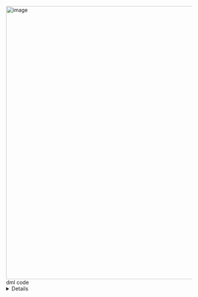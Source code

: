 <img width="970" height="740" alt="image" src="https://github.com/user-attachments/assets/11e7b78c-a962-4890-a4f1-6f0561525aba" />

<summary>
  dml code 
  <details>
    <pre>
      <code>
      Table users {
  id             uuid [pk]
  email          varchar [unique, not null]
  password  varchar [not null]
  role_id        int [ref: > roles.id]
  created_at     timestamp [default: `now()`]
  updated_at     timestamp
}

Table roles {
  id             int [pk]
  name           varchar(20) [unique, not null] // ADMIN, USER
}


Table transaction_statuses {
  id   int [pk]
  name varchar(20) [unique, not null] // pending, success, error
}

Table transactions {
  id           uuid [pk]
  user_id      uuid [ref: > users.id]
  tx_hash      varchar [unique, not null]
  amount       numeric(36,18)
  from_address varchar
  to_address   varchar
  status_id    int [ref: > transaction_statuses.id]
  created_at   timestamp [default: `now()`]
  updated_at   timestamp
}


Table transaction_metadata {
  id             uuid [pk]
  transaction_id uuid [ref: > transactions.id]
  formed_at      timestamp
  signature      varchar
  extra_data     json
}

Table notification_types {
  id   int [pk]
  name varchar(50) [unique, not null] // transaction, balance, system
}

Table notifications {
  id         uuid [pk]
  user_id    uuid [ref: > users.id]
  type_id    int [ref: > notification_types.id]
  message    text
  read       boolean [default: false]
  created_at timestamp [default: `now()`]
}


Table audit_logs {
  id             uuid [pk]
  user_id        uuid [ref: > users.id]
  action_type    varchar(50)
  entity_type    varchar(50)
  entity_id      uuid
  success        boolean
  ip_address     varchar
  user_agent     text
  wallet_address varchar
  created_at     timestamp [default: `now()`]
}

Table wallets {
  id             uuid [pk]
  user_id        uuid [ref: > users.id]
  address        varchar [unique, not null]
  created_at     timestamp [default: `now()`]
}

Table balances {
  id             uuid [pk]
  wallet_id      uuid [ref: > wallets.id]
  amount         numeric [default: 0]
  updated_at     timestamp
}

</code>
</pre>
</details>
</summary>
